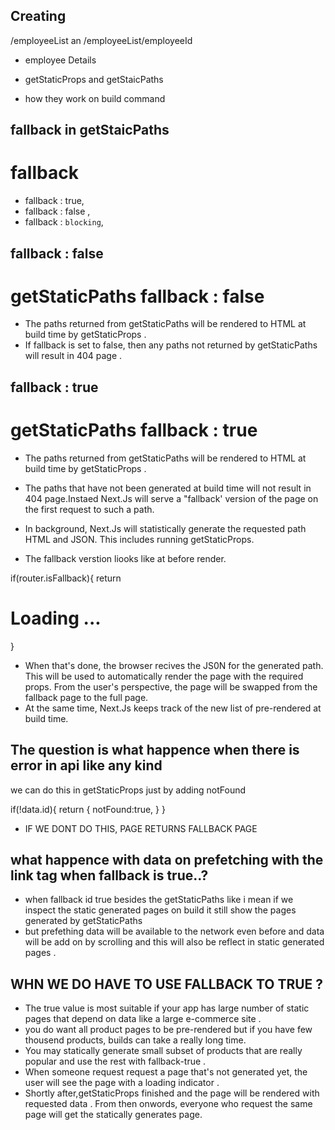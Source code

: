 ## Creating
/employeeList an /employeeList/employeeId
* employee Details

* getStaticProps and getStaicPaths

* how they work on build command 

## fallback in getStaicPaths

# fallback

* fallback : true,
* fallback : false ,
* fallback : `blocking`,

## fallback : false

# getStaticPaths fallback : false

* The paths returned from getStaticPaths will be rendered to HTML at build time by getStaticProps .
* If fallback is set to false, then any paths not returned by getStaticPaths will result in 404 page .


## fallback : true

# getStaticPaths fallback : true

* The paths returned from getStaticPaths will be rendered to HTML at build time by getStaticProps .
* The paths that have not been generated at build time will not result in 404 page.Instaed Next.Js will serve a "fallback' version of the page on the first request to such a path.
* In background, Next.Js will statistically generate the requested path HTML and JSON. This includes running getStaticProps.

 * The fallback verstion liooks like at  before render.

 if(router.isFallback){
    return <h1>Loading ...</h1>
 }

* When that's done, the browser recives the JS0N for the generated path. This will be used to automatically render the page with the required props. From the user's perspective, the page will be swapped from the fallback page to the full page.
* At the same time, Next.Js keeps track of the new list of pre-rendered at build time.

## The question is what happence when there is error in api like any kind

we can do this in getStaticProps just by adding notFound

if(!data.id){
   return {
      notFound:true,
   }
}

* IF WE DONT DO THIS, PAGE RETURNS FALLBACK PAGE


## what happence with data on prefetching with the link tag when fallback is true..?

* when fallback id true besides the getStaticPaths like i mean if we inspect the static generated pages on build it still show the pages generated by getStaticPaths 
* but prefething data will be available to the network even before and data will be add on by scrolling and this will also be reflect in static generated pages .

## WHN WE DO HAVE TO USE FALLBACK TO TRUE ?
* The true value is most suitable if your app has large number of static pages that depend on data like a large e-commerce site .
* you do want all product pages to be pre-rendered but if you have few thousend products, builds can take a really long time.
* You may statically generate small subset of products that are really popular and use the rest with fallback-true .
* When someone request request a page that's not generated yet, the user will see the page with a loading indicator .
* Shortly after,getStaticProps finished and the page will be rendered with requested data . From then onwords, everyone who request the same page will get the statically generates page.

